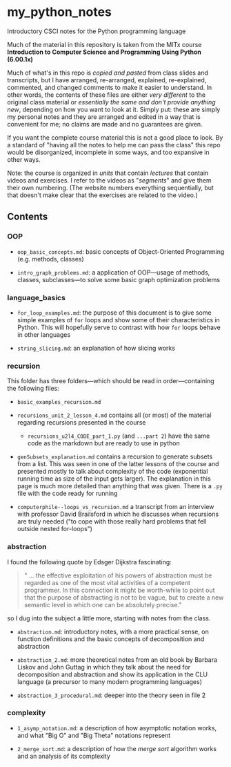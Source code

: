 # my_python_notes
Introductory CSCI notes for the Python programming language

Much of the material in this repository is taken from the MITx course 
**Introduction to Computer Science and Programming Using Python (6.00.1x)**

Much of what's in this repo is *copied and pasted* from class slides and transcripts, but I have
arranged, re-arranged, explained, re-explained, commented, and changed comments to make it easier
to understand. In other words, the contents of these files are either *very different* to the
original class material or *essentially the same and don't provide anything new*, depending on how
you want to look at it. Simply put: these are simply my personal notes and they are arranged and
edited in a way that is convenient for me; no claims are made and no guarantees are given.

If you want the complete course material this is not a good place to look. By a standard of "having
all the notes to help me can pass the class" this repo would be disorganized, incomplete in some
ways, and too expansive in other ways.

Note: the course is organized in *units* that contain *lectures* that contain videos and exercises.
I refer to the videos as "*segments*" and give them their own numbering. (The website numbers
everything sequentially, but that doesn't make clear that the exercises are related to the video.)

## Contents

### OOP

* `oop_basic_concepts.md`: basic concepts of Object-Oriented Programming (e.g. methods, classes)

* `intro_graph_problems.md`: a application of OOP—usage of methods, classes, subclasses—to solve
  some basic graph optimization problems

### language_basics

* `for_loop_examples.md`: the purpose of this document is to give some simple examples of `for`
  loops and show some of their characteristics in Python. This will hopefully serve to contrast
  with how `for` loops behave in other languages
  
* `string_slicing.md`: an explanation of how slicing works

### recursion

This folder has three folders—which should be read in order—containing the following files:

* `basic_examples_recursion.md`

* `recursions_unit_2_lesson_4.md` contains all (or most) of the material regarding recursions
  presented in the course

  - `recursions_u2l4_CODE_part_1.py` (and `...part 2`) have the same code as the markdown but are
    ready to use in python

* `genSubsets_explanation.md` contains a recursion to generate subsets from a list. This was seen in
  one of the latter lessons of the course and presented mostly to talk about complexity of the
  code (exponential running time as size of the input gets larger). The explanation in this page is
  much more detailed than anything that was given. There is a `.py` file with the code ready for
  running
  
* `computerphile--loops_vs_recursion.md` a transcript from an interview with professor David
  Brailsford in which he discusses when recursions are truly needed ("to cope with those really
  hard problems that fell outside nested for-loops")

### abstraction

I found the following quote by Edsger Dijkstra fascinating: 

> " ... the effective exploitation of his powers of abstraction must be regarded as one of the most
    vital activities of a competent programmer. In this connection it might be worth-while to
    point out that the purpose of abstracting is not to be vague, but to create a new semantic
    level in which one can be absolutely precise."

so I dug into the subject a little more, starting with notes from the class. 

* `abstraction.md`: introductory notes, with a more practical sense, on function definitions and the
  basic concepts of decomposition and abstraction

* `abstraction_2.md`: more theoretical notes from an old book by Barbara Liskov and John Guttag in
  which they talk about the need for decomposition and abstraction and show its application in the
  CLU language (a precursor to many modern programming languages)

* `abstraction_3_procedural.md`: deeper into the theory seen in file 2

### complexity

* `1_asymp_notation.md`: a description of how asymptotic notation works, and what "Big O" and "Big
  Theta" notations represent
  
* `2_merge_sort.md`: a description of how the *merge sort* algorithm works and an analysis of its
  complexity
